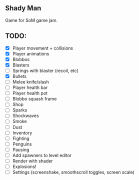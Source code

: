 ## Shady Man

Game for SoM game jam.

## TODO:
 - [X] Player movement + collisions
 - [X] Player animations
 - [X] Blobbos
 - [X] Blasters
 - [ ] Springs with blaster (recoil, etc)
 - [X] Bullets
 - [ ] Melee knife/slash
 - [ ] Player health bar
 - [ ] Player health pot
 - [ ] Blobbo squash frame
 - [ ] Shop
 - [ ] Sparks
 - [ ] Shockwaves
 - [ ] Smoke
 - [ ] Dust
 - [ ] Inventory
 - [ ] Fighting
 - [ ] Penguins
 - [ ] Pausing
 - [ ] Add spawners to level editor
 - [ ] Render with shader
 - [ ] Explosions!
 - [ ] Settings (screenshake, smoothscroll toggles, screen scale)
